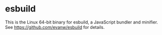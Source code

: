 # esbuild

This is the Linux 64-bit binary for esbuild, a JavaScript bundler and minifier.
See https://github.com/evanw/esbuild for details.
